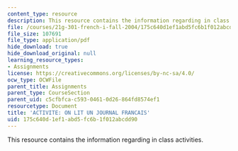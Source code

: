 ```yaml
---
content_type: resource
description: This resource contains the information regarding in class activities.
file: /courses/21g-301-french-i-fall-2004/175c640d1ef1abd5fc6b1f012abcdd90_MIT21G_301F04_ch_pre_first.pdf
file_size: 107691
file_type: application/pdf
hide_download: true
hide_download_original: null
learning_resource_types:
- Assignments
license: https://creativecommons.org/licenses/by-nc-sa/4.0/
ocw_type: OCWFile
parent_title: Assignments
parent_type: CourseSection
parent_uid: c5cfbfca-c593-0461-0d26-864fd8574ef1
resourcetype: Document
title: 'ACTIVITE: ON LIT UN JOURNAL FRANCAIS'
uid: 175c640d-1ef1-abd5-fc6b-1f012abcdd90
---
```

This resource contains the information regarding in class activities.